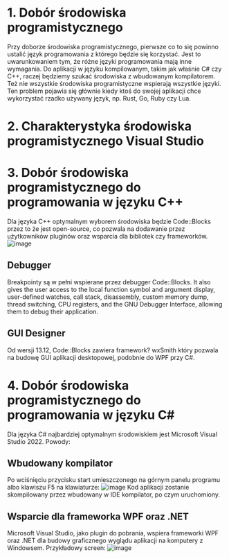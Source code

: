 # 1. Dobór środowiska programistycznego

Przy doborze środowiska programistycznego, pierwsze co to się powinno ustalić język programowania z którego będzie się korzystać.  Jest to uwarunkowaniem tym, że różne języki programowania mają inne wymagania. Do aplikacji w języku kompilowanym, takim jak właśnie C# czy C++, raczej będziemy szukać środowiska z wbudowanym kompilatorem. Też nie wszystkie środowiska programistyczne wspierają wszystkie języki. Ten problem pojawia się głównie kiedy ktoś do swojej aplikacji chce wykorzystać rzadko używany język, np. Rust, Go, Ruby czy Lua.

# 2. Charakterystyka środowiska programistycznego Visual Studio


# 3. Dobór środowiska programistycznego do programowania w języku C++

Dla języka C++ optymalnym wyborem środowiska będzie Code::Blocks przez to że jest open-source, co pozwala na dodawanie przez użytkowników pluginów oraz wsparcia dla bibliotek czy frameworków.
![image](https://github.com/user-attachments/assets/72d5c629-8297-4b28-92eb-d03db749668d)

## Debugger
Breakpointy są w pełni wspierane przez debugger Code::Blocks. It also gives the user access to the local function symbol and argument display, user-defined watches, call stack, disassembly, custom memory dump, thread switching, CPU registers, and the GNU Debugger Interface, allowing them to debug their application.

## GUI Designer
Od wersji 13.12, Code::Blocks zawiera framework? wxSmith który pozwala na budowę GUI aplikacji desktopowej, podobnie do WPF przy C#.

# 4. Dobór środowiska programistycznego do programowania w języku C#

Dla języka C# najbardziej optymalnym środowiskiem jest Microsoft Visual Studio 2022. Powody:
## Wbudowany kompilator
Po wciśnięciu przycisku start umieszczonego na górnym panelu programu albo klawiszu F5 na klawiaturze:
![image](https://github.com/user-attachments/assets/c6c403f3-8d3d-4e6d-97bd-57c075daeeb0)
Kod aplikacji zostanie skompilowany przez wbudowany w IDE kompilator, po czym uruchomiony.

## Wsparcie dla frameworka WPF oraz .NET
Microsoft Visual Studio, jako plugin do pobrania, wspiera frameworki WPF oraz .NET dla budowy graficznego wyglądu aplikacji na komputery z Windowsem.
Przykładowy screen:
![image](https://github.com/user-attachments/assets/48f5aa52-9765-4b5b-9977-ff1fd1032586)
